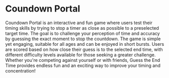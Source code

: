 # Coundown Portal

Coundown Portal is an interactive and fun game where users test their timing skills by trying to stop a timer as close as possible to a preselected target time. The goal is to challenge your perception of time and accuracy by guessing the exact moment to stop the countdown. The game is simple yet engaging, suitable for all ages and can be enjoyed in short bursts. Users are scored based on how close their guess is to the selected end time, with different difficulty levels available for those seeking a greater challenge. Whether you're competing against yourself or with friends, Guess the End Time provides endless fun and an exciting way to improve your timing and concentration!
